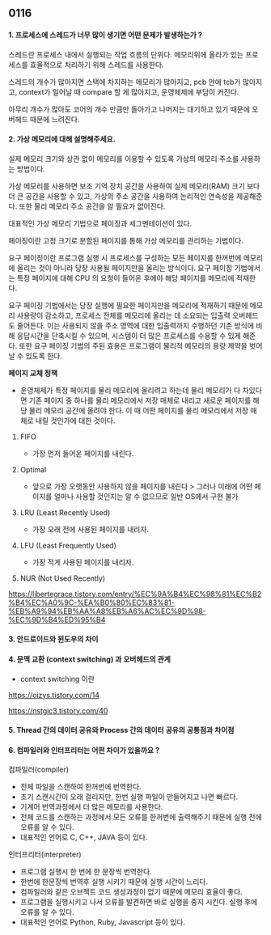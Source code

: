 ## 0116

#### 1. 프로세스에 스레드가 너무 많이 생기면 어떤 문제가 발생하는가 ?

스레드란 프로세스 내에서 실행되는 작업 흐름의 단위다.
메모리위에 올라가 있는 프로세스를 효율적으로 처리하기 위해 스레드를 사용한다.

스레드의 개수가 많아지면 스택에 차지하는 메모리가 많아지고, pcb 안에 tcb가 많아지고, context가 일어날 때 compare 할 게 많아지고, 운영체제에 부담이 커진다. 

아무리 개수가 많아도 코어의 개수 만큼만 돌아가고 나머지는 대기하고 있기 때문에 오버헤드 때문에 느려진다. 

#### 2. 가상 메모리에 대해 설명해주세요.

실제 메모리 크기와 상관 없이 메모리를 이용할 수 있도록 가상의 메모리 주소를 사용하는 방법이다. 

가상 메모리를 사용하면 보조 기억 장치 공간을 사용하여 실제 메모리(RAM) 크기 보다 더 큰 공간을 사용할 수 있고, 가상의 주소 공간을 사용하여 논리적인 연속성을 제공해준다. 또한 물리 메모리 주소 공간을 알 필요가 없어진다. 

대표적인 가상 메모리 기법으로 페이징과 세그멘테이션이 있다.

페이징이란 고정 크기로 분할된 페이지를 통해 가상 메모리를 관리하는 기법이다. 

요구 페이징이란 프로그램 실행 시 프로세스를 구성하는 모든 페이지를 한꺼번에 메모리에 올리는 것이 아니라 당장 사용될 페이지만을 올리는 방식이다. 요구 페이징 기법에서는 특정 페이지에 대해 CPU 의 요청이 들어온 후에야 해당 페이지를 메모리에 적재한다. 

요구 페이징 기법에서는 당장 실행에 필요한 페이지만을 메모리에 적재하기 때문에 메모리 사용량이 감소하고, 프로세스 전체를 메모리에 올리는 데 소요되는 입출력 오버헤드도 줄어든다. 이는 사용되지 않을 주소 영역에 대한 입출력까지 수행하던 기존 방식에 비해 응답시간을 단축시킬 수 있으며, 시스템이 더 많은 프로세스를 수용할 수 있게 해준다. 또한 요구 페이징 기법의 주된 효용은 프로그램이 물리적 메모리의 용량 제약을 벗어날 수 있도록 한다. 

**페이지 교체 정책**

- 운영체제가 특정 페이지를 물리 메모리에 올리려고 하는데 물리 메모리가 다 차있다면 기존 페이지 중 하나를 물리 메모리에서 저장 매체로 내리고 새로운 페이지를 해당 물리 메모리 공간에 올려야 한다. 이 때 어떤 페이지를 물리 메모리에서 저장 매체로 내릴 것인가에 대한 것이다.

1. FIFO 

   - 가장 먼저 들어온 페이지를 내린다.

2. Optimal 

   - 앞으로 가장 오랫동안 사용하지 않을 페이지를 내린다 > 그러나 미래에 어떤 페이지를 얼마나 사용할 것인지는 알 수 없으므로 일반 OS에서 구현 불가

3. LRU (Least Recently Used)

   - 가장 오래 전에 사용된 페이지를 내리자. 

4. LFU (Least Frequently Used)

   - 가장 적게 사용된 페이지를 내리자.

5. NUR (Not Used Recently)

   

https://libertegrace.tistory.com/entry/%EC%9A%B4%EC%98%81%EC%B2%B4%EC%A0%9C-%EA%B0%80%EC%83%81-%EB%A9%94%EB%AA%A8%EB%A6%AC%EC%9D%98-%EC%9D%B4%ED%95%B4



#### 3. 안드로이드와 윈도우의 차이



#### 4. 문맥 교환 (context switching) 과 오버헤드의 관계

- context switching 이란

https://oizys.tistory.com/14

https://nstgic3.tistory.com/40

#### 5. Thread 간의 데이터 공유와 Process 간의 데이터 공유의 공통점과 차이점



#### 6. 컴파일러와 인터프리터는 어떤 차이가 있을까요 ?

컴파일러(compiler)

- 전체 파일을 스캔하여 한꺼번에 번역한다.
- 초기 스캔시간이 오래 걸리지만, 한번 실행 파일이 만들어지고 나면 빠르다.
- 기계어 번역과정에서 더 많은 메모리를 사용한다.
- 전체 코드를 스캔하는 과정에서 모든 오류를 한꺼번에 출력해주기 때문에 실행 전에 오류를 알 수 있다.
- 대표적인 언어로 C, C++, JAVA 등이 있다.

인터프리터(interpreter)

- 프로그램 실행시 한 번에 한 문장씩 번역한다.
- 한번에 한문장씩 번역후 실행 시키기 때문에 실행 시간이 느리다.
- 컴파일러와 같은 오브젝트 코드 생성과정이 없기 때문에 메모리 효율이 좋다.
- 프로그램을 실행시키고 나서 오류를 발견하면 바로 실행을 중지 시킨다. 실행 후에 오류를 알 수 있다.
- 대표적인 언어로 Python, Ruby, Javascript 등이 있다.

